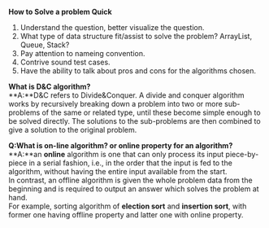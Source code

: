 **How to Solve a problem Quick**  
1. Understand the question, better visualize the question.  
2. What type of data structure fit/assist to solve the problem? ArrayList, Queue, Stack?   
3. Pay attention to nameing convention.  
4. Contrive sound test cases.   
5. Have the ability to talk about pros and cons for the algorithms chosen. 

**What is D&C algorithm?**   
**A:**D&C refers to Divide&Conquer. A divide and conquer algorithm works by recursively breaking down a problem into two or more sub-problems of the same or related type, until these become simple enough to be solved directly. The solutions to the sub-problems are then combined to give a solution to the original problem.

**Q:What is on-line algorithm? or online property for an algorithm?**  
**A:**an **online** algorithm is one that can only process its input piece-by-piece in a serial fashion, i.e., in the order that the input is fed to the algorithm, without having the entire input available from the start.  
In contrast, an offline algorithm is given the whole problem data from the beginning and is required to output an answer which solves the problem at hand.  
For example, sorting algorithm of **election sort** and **insertion sort**, with former one having offline property and latter one with online property.  



